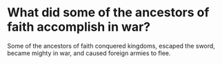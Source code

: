 # What did some of the ancestors of faith accomplish in war?

Some of the ancestors of faith conquered kingdoms, escaped the sword, became mighty in war, and caused foreign armies to flee.
